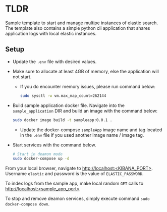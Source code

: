 # TLDR

Sample template to start and manage multipe instances of elastic search. The template also contains a simple python cli application that shares application logs with local elastic instances.

## Setup

- Update the `.env` file with desired values.

- Make sure to allocate at least 4GB of memory, else the application will not start.
  - If you do encounter memory issues, please run command below:

    ```bash
    sudo sysctl -w vm.max_map_count=262144
    ```

- Build sample application docker file. Navigate into the `sample_application` DIR and build an image with the command below:

  ```bash
  sudo docker image build -t sampleapp:0.0.1 .
  ```

  - Update the docker-compose `sampleApp` image name and tag located in the `.env` file if you used another image name / image tag.

- Start services with the command below.

    ```bash
    # Start in deamon mode
    sudo docker-compose up -d
    ```

From your local browser, navigate to [http://localhost:<KIBANA_PORT>](http://localhost:5601). Username `elastic` and password is the value of `ELASTIC_PASSWORD`.

To index logs from the sample app, make local random `GET` calls to [http://localhost:<sample_app_port>](http://localhost:5000)

To stop and remove deamon services, simply execute command `sudo docker-compose down`.
